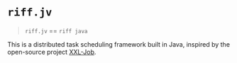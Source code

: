 # `riff.jv`

> `riff.jv` == `riff java` 

This is a distributed task scheduling framework built in Java, inspired by the open-source project [XXL-Job](https://github.com/xuxueli/xxl-job).
